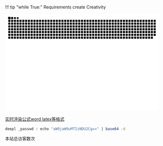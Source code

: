 !!! tip "while True:"
    Requirements create Creativity

![](https://raw.githubusercontent.com/iocion/iocion/refs/heads/output/github-contribution-grid-snake.svg)
![](https://raw.githubusercontent.com/iocion/iocion/refs/heads/main/github-metrics.svg)

[实时渲染公式word latex等格式](https://snip.mathpix.com/)

```bash
deepl _passwd : echo "aW9jaW9uMTIzNDU2Cg==" | base64 -d
```



<!-- <span id="busuanzi_container_page_pv">本文总阅读量<span id="busuanzi_value_page_pv"></span>次</span> -->
<span id="busuanzi_container_site_uv">本站总访客数<span id="busuanzi_value_site_uv"></span>次</span>
